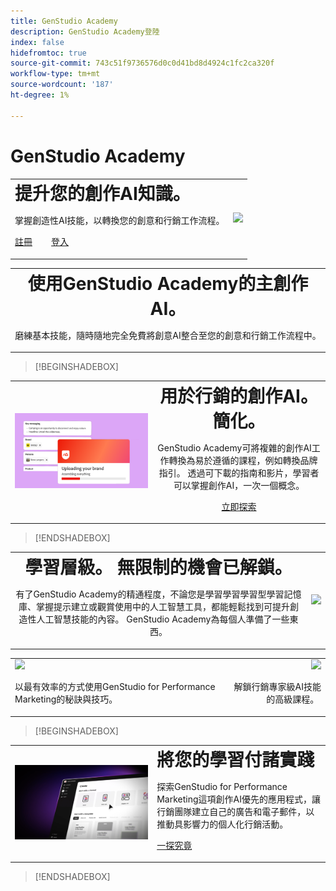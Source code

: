 ```yaml
---
title: GenStudio Academy
description: GenStudio Academy登陸
index: false
hidefromtoc: true
source-git-commit: 743c51f9736576d0c0d41bd8d4924c1fc2ca320f
workflow-type: tm+mt
source-wordcount: '187'
ht-degree: 1%

---
```


# GenStudio Academy

<table>
 <tr style= "border: 0;">
  <td> <strong style= "font-size: 2em">提升您的創作AI知識。 </strong><p>掌握創造性AI技能，以轉換您的創意和行銷工作流程。 <p><a href="https://learningmanager.adobe.com/accountiplogin?ipId=16970&amp;accesskey=c4988oojirhb5" rel="noreferrer" target="_blank" class="spectrum-Button spectrum-Button--fill spectrum-Button--accent spectrum-Button--sizeM"><span class="spectrum-Button-label has-no-wrap">註冊</span></a>          <a href="https://genstudioacademy.adobelearningmanager.com/" rel="noreferrer" target="_blank" class="spectrum-Button spectrum-Button--fill spectrum-Button--accent spectrum-Button--sizeM"><span class="spectrum-Button-label has-no-wrap">登入</span></a></td>
  <td><img src="https://video.tv.adobe.com/v/3434938?format=jpeg"></td>
 </tr>
</table>

<table>
 <tr style= "border: 0;">
  <td align="center">
    <strong style= "font-size: 2em">使用GenStudio Academy的主創作AI。</strong><p>磨練基本技能，隨時隨地完全免費將創意AI整合至您的創意和行銷工作流程中。
  </td>
 </tr>
</table>

>[!BEGINSHADEBOX]

<table>
 <tr style= "border: 0;">
  <td><img src="./assets/generative-ai-for-marketing-simplified.png"></td>
  <td align="center"> <strong style= "font-size: 2em">用於行銷的創作AI。 簡化。</strong><p> GenStudio Academy可將複雜的創作AI工作轉換為易於遵循的課程，例如轉換品牌指引。 透過可下載的指南和影片，學習者可以掌握創作AI，一次一個概念。<p><a href="https://learningmanager.adobe.com/accountiplogin?ipId=16970&amp;accesskey=c4988oojirhb5" rel="noreferrer" target="_blank" class="spectrum-Button spectrum-Button--fill spectrum-Button--accent spectrum-Button--sizeM"><span class="spectrum-Button-label has-no-wrap">立即探索</span></a></td>
 </tr>
</table>

>[!ENDSHADEBOX]

<table>
 <tr style= "border: 0;">
  <td align="center"> <strong style= "font-size: 2em">學習層級。 無限制的機會已解鎖。</strong><p>有了GenStudio Academy的精通程度，不論您是學習學習學習型學習記憶庫、掌握提示建立或觀賞使用中的人工智慧工具，都能輕鬆找到可提升創造性人工智慧技能的內容。 GenStudio Academy為每個人準備了一些東西。</td>
  <td><img src="https://video.tv.adobe.com/v/3434938?format=jpeg"></td>
 </tr>
</table>


<table>
 <!-- <tr style= "border: 0;colspan: 3;">
  <td colspan=3> <strong style= "font-size: 2em;">Coming soon to Genstudio Academy</strong></td>
 </tr> --> 
 <tr style= "border: 0;colspan: 3;"> 
    <td align="left"><img src="https://video.tv.adobe.com/v/3434938?format=jpeg"><p>以最有效率的方式使用GenStudio for Performance Marketing的秘訣與技巧。 </td>
    <td align="right"><img src="https://video.tv.adobe.com/v/3434938?format=jpeg"><p>解鎖行銷專家級AI技能的高級課程。 </td>
 </tr>
</table>

>[!BEGINSHADEBOX]

<table>
    <tr></tr>
 <tr style= "border: 0;">
 <td><img src="./assets/put-your-learnings-into-practice.png"></td>
  <td> <strong style= "font-size: 2em">將您的學習付諸實踐</strong><p>探索GenStudio for Performance Marketing這項創作AI優先的應用程式，讓行銷團隊建立自己的廣告和電子郵件，以推動具影響力的個人化行銷活動。<p><a href="https://learningmanager.adobe.com/accountiplogin?ipId=16970&amp;accesskey=c4988oojirhb5" rel="noreferrer" target="_blank" class="spectrum-Button spectrum-Button--fill spectrum-Button--accent spectrum-Button--sizeM"><span class="spectrum-Button-label has-no-wrap">一探究竟</span></a></td>
 </tr>
    <tr></tr>
</table>

>[!ENDSHADEBOX]

<!--
## Heading 2 SHADEBOXES



<table>
 <tr style= "border: 0;">
  <td><img src="./assets/medium.png"></td>
  <td align="center"> <strong style= "font-size: 2em">Image left / Text right</strong><p> Bacon ipsum dolor amet tri-tip buffalo kevin landjaeger beef ribs pork loin, brisket doner sirloin. Buffalo pig sausage, leberkas sirloin ham meatball t-bone tenderloin. Jerky kevin landjaeger prosciutto, cupim capicola boudin. <p><a href="https://business.adobe.com/products/genstudio.htmlL" rel="noreferrer" target="_blank" class="spectrum-Button spectrum-Button--fill spectrum-Button--accent spectrum-Button--sizeM"><span class="spectrum-Button-label has-no-wrap">Explore Now</span></a></td>
 </tr>
</table>



<table>
 <tr style= "border: 0;colspan: 2;">
  <td> <strong style= "font-size: 2em">Coming soon to Genstudio Academy</strong></td>
 </tr> 
 <tr> 
    <td align="left"><img src="./assets/small.png"></td>
    <td align="center"><img src="./assets/small.png"></td>
    <td align="right"><img src="./assets/small.png"></td>
 </tr>
</table>

>[!BEGINSHADEBOX]

<table>
 <tr style= "border: 0;">
  <td> <strong style= "font-size: 2em">Adobe GenStudio Academy</strong><p> Become a Generative AI leader. Master the AI skills to transform your workflows and lead your industry forward. <p><a href="https://business.adobe.com/products/genstudio.htmlL" rel="noreferrer" target="_blank" class="spectrum-Button spectrum-Button--fill spectrum-Button--accent spectrum-Button--sizeM"><span class="spectrum-Button-label has-no-wrap">Register</span></a>&nbsp&nbsp&nbsp&nbsp&nbsp&nbsp&nbsp   <a href="https://business.adobe.com/products/genstudio.htmlL" rel="noreferrer" target="_blank" class="spectrum-Button spectrum-Button--fill spectrum-Button--accent spectrum-Button--sizeM"><span class="spectrum-Button-label has-no-wrap">Login</span></a></td>
  <td><img src="./assets/medium.png"></td>
 </tr>
</table>

>[!ENDSHADEBOX]

### Coming soon to Genstudio Academy

<table>
 <tr> 
    <td align="left"><img src="./assets/small.png"></td>
    <td align="center"><img src="./assets/small.png"></td>
    <td align="right"><img src="./assets/small.png"></td>
 </tr>
</table>




-->